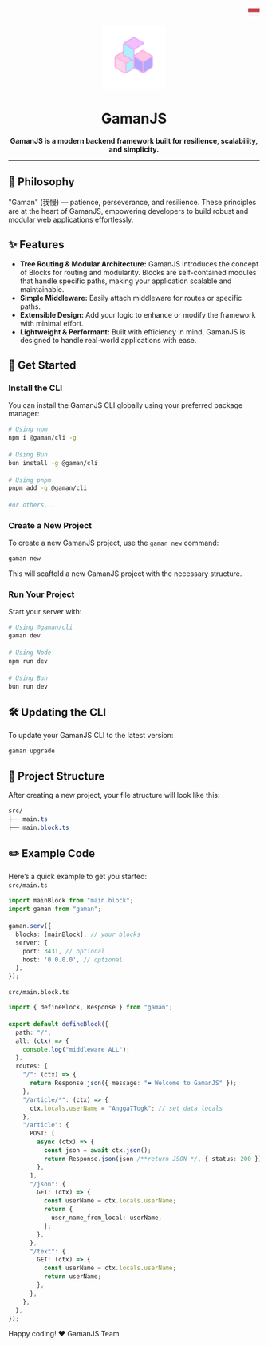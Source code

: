<p align="right">
  <img src=".github/images/indonesia.png" height="23px">
</p>

<p align="center">
  <a href="https://github.com/PowerEssentials">
    <img src=".github/images/gaman.png" width="25%">
  </a>
</p>

<h1 align="center">GamanJS</h1>
<p align="center">
  <strong>GamanJS is a modern backend framework built for resilience, scalability, and simplicity.</strong>
</p>

---

## 🧠 Philosophy
"Gaman" (我慢) — patience, perseverance, and resilience. These principles are at the heart of GamanJS, empowering developers to build robust and modular web applications effortlessly.

## ✨ Features
- **Tree Routing & Modular Architecture:** GamanJS introduces the concept of Blocks for routing and modularity. Blocks are self-contained modules that handle specific paths, making your application scalable and maintainable.
- **Simple Middleware:** Easily attach middleware for routes or specific paths.
- **Extensible Design:** Add your logic to enhance or modify the framework with minimal effort.
- **Lightweight & Performant:** Built with efficiency in mind, GamanJS is designed to handle real-world applications with ease.

## 🚀 Get Started
### Install the CLI
You can install the GamanJS CLI globally using your preferred package manager:
```bash
# Using npm
npm i @gaman/cli -g

# Using Bun
bun install -g @gaman/cli

# Using pnpm
pnpm add -g @gaman/cli

#or others...
```

### Create a New Project
To create a new GamanJS project, use the `gaman new` command:
```bash
gaman new
```
This will scaffold a new GamanJS project with the necessary structure.

### Run Your Project
Start your server with:
```bash
# Using @gaman/cli
gaman dev

# Using Node
npm run dev

# Using Bun
bun run dev
```

## 🛠 Updating the CLI
To update your GamanJS CLI to the latest version:
```bash
gaman upgrade
```

## 📂 Project Structure
After creating a new project, your file structure will look like this:
```css
src/
├── main.ts
├── main.block.ts
```

## ✏️ Example Code
Here’s a quick example to get you started: <br>
`src/main.ts`
```ts
import mainBlock from "main.block";
import gaman from "gaman";

gaman.serv({
  blocks: [mainBlock], // your blocks
  server: {
    port: 3431, // optional
    host: '0.0.0.0', // optional
  },
});
```

`src/main.block.ts`
```ts
import { defineBlock, Response } from "gaman";

export default defineBlock({
  path: "/",
  all: (ctx) => {
    console.log("middleware ALL");
  },
  routes: {
    "/": (ctx) => {
      return Response.json({ message: "❤️ Welcome to GamanJS" });
    },
    "/article/*": (ctx) => {
      ctx.locals.userName = "Angga7Togk"; // set data locals
    },
    "/article": {
      POST: [
        async (ctx) => {
          const json = await ctx.json();
          return Response.json(json /**return JSON */, { status: 200 });
        },
      ],
      "/json": {
        GET: (ctx) => {
          const userName = ctx.locals.userName;
          return {
            user_name_from_local: userName,
          };
        },
      },
      "/text": {
        GET: (ctx) => {
          const userName = ctx.locals.userName;
          return userName;
        },
      },
    },
  },
});
``` 

Happy coding! ❤️ GamanJS Team